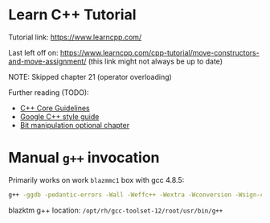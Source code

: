 # Learn C++ Tutorial

Tutorial link: <https://www.learncpp.com/>

Last left off on: <https://www.learncpp.com/cpp-tutorial/move-constructors-and-move-assignment/> (this link might not always be up to date)

NOTE: Skipped chapter 21 (operator overloading)

Further reading (TODO):

- [C++ Core Guidelines](https://github.com/isocpp/CppCoreGuidelines/blob/master/CppCoreGuidelines.md)
- [Google C++ style guide](https://google.github.io/styleguide/cppguide.html)
- [Bit manipulation optional chapter](https://www.learncpp.com/cpp-tutorial/bit-flags-and-bit-manipulation-via-stdbitset/)


# Manual `g++` invocation

Primarily works on work `blazmmc1` box with gcc 4.8.5:

```sh
g++ -ggdb -pedantic-errors -Wall -Weffc++ -Wextra -Wconversion -Wsign-conversion -Werror -std=c++11 main.cpp -o main.out
```

blazktm g++ location: `/opt/rh/gcc-toolset-12/root/usr/bin/g++`
